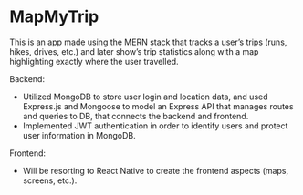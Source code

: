 # MapMyTrip
This is an app made using the MERN stack that tracks a user’s trips (runs, hikes, drives, etc.) and later show’s trip statistics along with a map highlighting exactly where the user travelled. 

Backend:
- Utilized MongoDB to store user login and location data, and used Express.js and Mongoose to model an Express API that manages routes and queries to DB, that connects the backend and frontend.
- Implemented JWT authentication in order to identify users and protect user information in MongoDB.

Frontend:
- Will be resorting to React Native to create the frontend aspects (maps, screens, etc.). 
